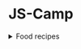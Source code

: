 # JS-Camp  
  <details>
<summary>Food recipes</summary>
 
 So this application is all about searching for recipes and displaying them, in our user interface.
 
![Опис](screenshots/photo_1.jpg)
![Опис](screenshots/photo_2.jpg)
![Опис](screenshots/photo_3.jpg)
![Опис](screenshots/photo_4.jpg)
![Опис](screenshots/photo_5.jpg)
![Опис](screenshots/photo_6.jpg)
![Опис](screenshots/photo_7.jpg)
![Опис](screenshots/photo_8.jpg)
![Опис](screenshots/photo_9.jpg)

</details>